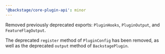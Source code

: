 ```yaml
---
'@backstage/core-plugin-api': minor
---
```


Removed previously deprecated exports: `PluginHooks`, `PluginOutput`, and `FeatureFlagOutput`.

The deprecated `register` method of `PluginConfig` has been removed, as well as the deprecated `output` method of `BackstagePlugin`.
